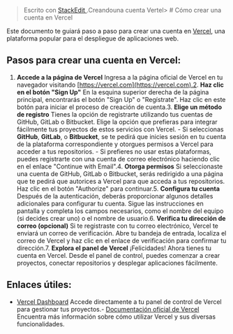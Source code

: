 ﻿


> Escrito con [ StackEdit ](https://stackedit.io/) .Creandouna cuenta Vertel> # Cómo crear una cuenta en Vercel


Este documento te guiará paso a paso para crear una cuenta en [Vercel](https://vercel.com), una plataforma popular para el despliegue de aplicaciones web.

## Pasos para crear una cuenta en Vercel:

1. **Accede a la página de Vercel**   Ingresa a la página oficial de Vercel en tu navegador visitando [https://vercel.com](https://vercel.com).2. **Haz clic en el botón "Sign Up"**   En la esquina superior derecha de la página principal, encontrarás el botón "Sign Up" o "Regístrate". Haz clic en este botón para iniciar el proceso de creación de cuenta.3. **Elige un método de registro**   Tienes la opción de registrarte utilizando tus cuentas de GitHub, GitLab o Bitbucket. Elige la opción que prefieras para integrar fácilmente tus proyectos de estos servicios con Vercel.   - Si seleccionas **GitHub**, **GitLab**, o **Bitbucket**, se te pedirá que inicies sesión en tu cuenta de la plataforma correspondiente y otorgues permisos a Vercel para acceder a tus repositorios.   - Si prefieres no usar estas plataformas, puedes registrarte con una cuenta de correo electrónico haciendo clic en el enlace "Continue with Email".4. **Otorga permisos**   Si seleccionaste una cuenta de GitHub, GitLab o Bitbucket, serás redirigido a una página que te pedirá que autorices a Vercel para que acceda a tus repositorios. Haz clic en el botón "Authorize" para continuar.5. **Configura tu cuenta**   Después de la autenticación, deberás proporcionar algunos detalles adicionales para configurar tu cuenta. Sigue las instrucciones en pantalla y completa los campos necesarios, como el nombre del equipo (si decides crear uno) o el nombre de usuario.6. **Verifica tu dirección de correo (opcional)**   Si te registraste con tu correo electrónico, Vercel te enviará un correo de verificación. Abre tu bandeja de entrada, localiza el correo de Vercel y haz clic en el enlace de verificación para confirmar tu dirección.7. **Explora el panel de Vercel**   ¡Felicidades! Ahora tienes tu cuenta en Vercel. Desde el panel de control, puedes comenzar a crear proyectos, conectar repositorios y desplegar aplicaciones fácilmente.  


  


  



   


  


  


  


  


## Enlaces útiles:

- [Vercel Dashboard](https://vercel.com/dashboard)  Accede directamente a tu panel de control de Vercel para gestionar tus proyectos.- [Documentación oficial de Vercel](https://vercel.com/docs)  Encuentra más información sobre cómo utilizar Vercel y sus diversas funcionalidades.  


  


